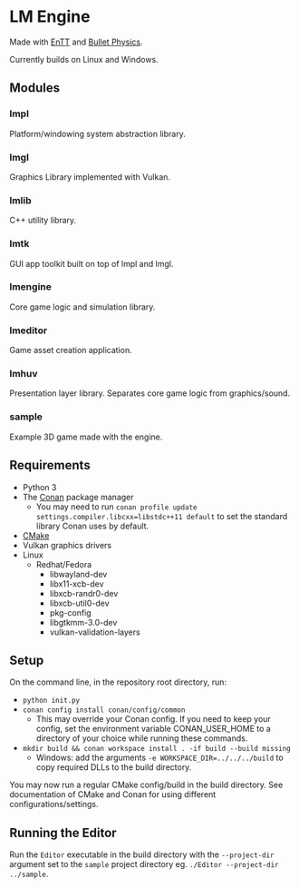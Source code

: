 # LM Engine
Made with [EnTT](https://github.com/skypjack/entt/) and 
[Bullet Physics](https://github.com/bulletphysics/bullet3).

Currently builds on Linux and Windows.

## Modules

### lmpl
Platform/windowing system abstraction library.

### lmgl
Graphics Library implemented with Vulkan.

### lmlib
C++ utility library.

### lmtk
GUI app toolkit built on top of lmpl and lmgl.

### lmengine
Core game logic and simulation library.

### lmeditor
Game asset creation application.

### lmhuv
Presentation layer library. Separates core game logic from graphics/sound.

### sample
Example 3D game made with the engine.

## Requirements
* Python 3
* The [Conan](https://conan.io/) package manager
    * You may need to run 
    `conan profile update settings.compiler.libcxx=libstdc++11 default`
    to set the standard library Conan uses by default.
* [CMake](https://cmake.org/)
* Vulkan graphics drivers
* Linux
    * Redhat/Fedora
        * libwayland-dev
        * libx11-xcb-dev
        * libxcb-randr0-dev
        * libxcb-util0-dev
        * pkg-config
        * libgtkmm-3.0-dev
        * vulkan-validation-layers

## Setup
On the command line, in the repository root directory, run:
* `python init.py`
* `conan config install conan/config/common`
    * This may override your Conan config. If you need to keep your config,
    set the environment variable CONAN_USER_HOME to a directory of your 
    choice while running these commands.
* `mkdir build && conan workspace install . -if build --build missing`
    * Windows: add the arguments `-e WORKSPACE_DIR=../../../build` to copy 
    required DLLs to the build directory. 

You may now run a regular CMake config/build in the build directory. See 
documentation of CMake and Conan for using different configurations/settings.

## Running the Editor
Run the `Editor` executable in the build directory with the `--project-dir` 
argument set to the `sample` project directory eg. `./Editor --project-dir ../sample`.
